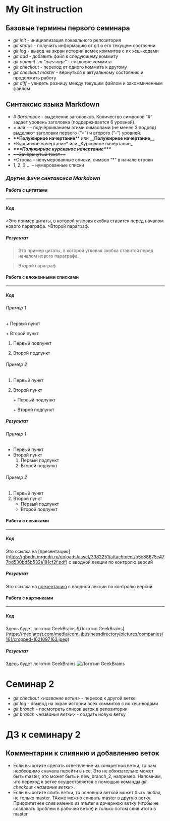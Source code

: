# **My Git instruction**

## **Базовые термины первого семинара**

* *git init* - инициализация локаального репозитория
* *git status* - получить информацию от git о его текущем состоянии
* *git log* - вывод на экран истории всмех коммитов с их хеш-кодами
* *git add* - добавить файл к следующему коммиту
* *git commit -m "message"* - создание коммита
* *git checkout* - переход от одного коммита к другому
* *git checkout master* - вернуться к актуальному состоянию и продолжить работу 
* *git diff* - увидеть разницу между текущим файлом и закоммиченным файлом

## **Синтаксис языка Markdown**

* *# Заголовок* - выделение заголовков. Количество символов “#” задаёт уровень заголовка 
(поддерживается 6 уровней).
* *= или -* – подчёркиванием этими символами (не менее 3 подряд) выделяют заголовки первого 
(“=”) и второго (“-”) уровней.
* **\*\*Полужирное начертание**** или __\_\_Полужирное начертание\_\___
* \*Курсивное начертание* или \_Курсивное начертание_
* ***\*\*\*Полужирное курсивное начертание\*\*\****
* ~~\~\~Зачёркнутый текст\~\~~~
* \*Строка – ненумерованные списки, символ “*” в начале строки
* 1, 2, 3 … – нумерованные списки

### ***Другие фичи синтаксиса Markdown***

#### **Работа с цитатами**
---
##### Код
\>Это пример цитаты,
в которой угловая скобка
ставится перед началом нового параграфа.
\>Второй параграф. 
##### Результат
>Это пример цитаты,
в которой угловая скобка
ставится перед началом нового параграфа.

>Второй параграф. 


#### **Работа с вложенными списками**
---
##### Код

###### Пример 1
\+ Первый пункт

\+ Второй пункт
  1. Первый подпункт

  2. Второй подпункт

###### Пример 2
1. Первый пункт
2. Второй пункт

    \+ Первый подпункт

    \+ Второй подпункт
##### Результат
###### Пример 1
+ Первый пункт
+ Второй пункт
  1. Первый подпункт
  2. Второй подпункт
###### Пример 2
1. Первый пункт
2. Второй пункт
    + Первый подпункт
    + Второй подпункт


#### **Работа с ссылками**
---
##### Код
Это ссылка на \[презентацию](https://gbcdn.mrgcdn.ru/uploads/asset/3382251/attachment/b5c88675c477bd530bd5b532a181cf2f.pdf) с вводной лекции по контролю версий 
##### Результат
Это ссылка на [презентацию](https://gbcdn.mrgcdn.ru/uploads/asset/3382251/attachment/b5c88675c477bd530bd5b532a181cf2f.pdf) с вводной лекции по контролю версий 

#### **Работа с картинками**
---
##### Код
Здесь будет логотип GeekBrains ![Логотип GeekBrains]\(https://mediarost.com/media/com_jbusinessdirectory/pictures/companies/161/cropped-1621097163.jpeg)
##### Результат
Здесь будет логотип GeekBrains ![Логотип GeekBrains](https://mediarost.com/media/com_jbusinessdirectory/pictures/companies/161/cropped-1621097163.jpeg)


# Семинар 2

* *git checkout <название ветки>* - переход к другой ветке
* *git log* - dвывод на экран истории всех коммитов с их хеш-кодами
* *git branch* - посмотреть список веток в репозитории
* *git branch <название ветки>* - создать новую ветку

# ДЗ к семинару 2

## Комментарии к слиянию и добавлению веток
* Если вы хотите сделать ответвление из конкретной ветки, то вам необходимо сначала перейти в нее. Это не обяязательно может быть master, это может быть и new_branch_2, например. Напомним, что переход к ветке осуществляется с помощью команды *git checkout <название ветки>*.
* Если вы хотите слить ветки, то основной веткой может быть любая, не только master. ТАкже можно сливать master в другую ветку. Приоритетнее слив именно из master в дочернюю ветку (чтобы не создавать проблем в рабочей ветке) и только потом слив итога в master.